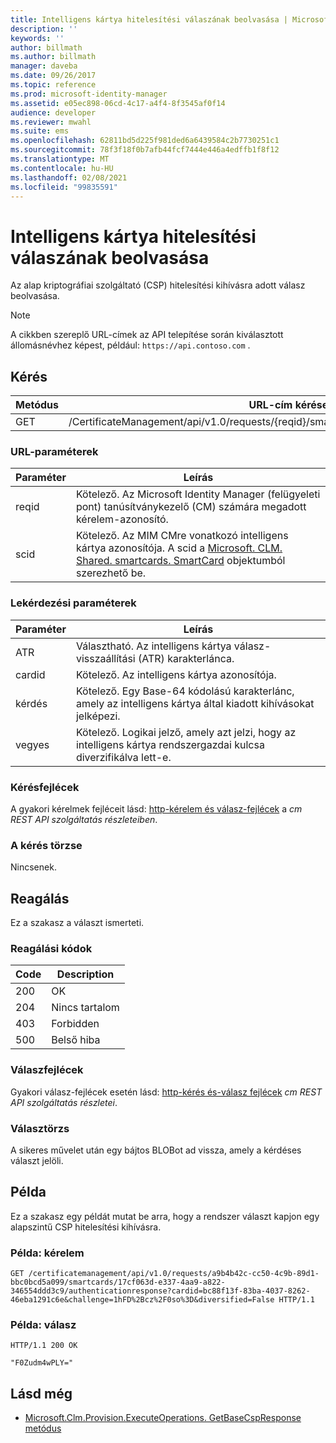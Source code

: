 ```yaml
---
title: Intelligens kártya hitelesítési válaszának beolvasása | Microsoft Docs
description: ''
keywords: ''
author: billmath
ms.author: billmath
manager: daveba
ms.date: 09/26/2017
ms.topic: reference
ms.prod: microsoft-identity-manager
ms.assetid: e05ec898-06cd-4c17-a4f4-8f3545af0f14
audience: developer
ms.reviewer: mwahl
ms.suite: ems
ms.openlocfilehash: 62811bd5d225f981ded6a6439584c2b7730251c1
ms.sourcegitcommit: 78f3f18f0b7afb44fcf7444e446a4edffb1f8f12
ms.translationtype: MT
ms.contentlocale: hu-HU
ms.lasthandoff: 02/08/2021
ms.locfileid: "99835591"
---
```

# <a name="get-smart-card-authentication-response"></a>Intelligens kártya hitelesítési válaszának beolvasása
Az alap kriptográfiai szolgáltató (CSP) hitelesítési kihívásra adott válasz beolvasása.

>[!NOTE]
>A cikkben szereplő URL-címek az API telepítése során kiválasztott állomásnévhez képest, például: `https://api.contoso.com` .

## <a name="request"></a>Kérés

Metódus  |URL-cím kérése  
---------|---------
GET     |/CertificateManagement/api/v1.0/requests/{reqid}/smartcards/{scid}/authenticationresponse

### <a name="url-parameters"></a>URL-paraméterek

Paraméter | Leírás
---------|------------
reqid | Kötelező. Az Microsoft Identity Manager (felügyeleti pont) tanúsítványkezelő (CM) számára megadott kérelem-azonosító.
scid | Kötelező. Az MIM CMre vonatkozó intelligens kártya azonosítója. A scid a [Microsoft. CLM. Shared. smartcards. SmartCard](https://msdn.microsoft.com/library/microsoft.clm.shared.smartcards.smartcard.aspx) objektumból szerezhető be.

### <a name="query-parameters"></a>Lekérdezési paraméterek

Paraméter | Leírás
---------|------------
ATR | Választható. Az intelligens kártya válasz-visszaállítási (ATR) karakterlánca.
cardid | Kötelező. Az intelligens kártya azonosítója.
kérdés | Kötelező. Egy Base-64 kódolású karakterlánc, amely az intelligens kártya által kiadott kihívásokat jelképezi.
vegyes | Kötelező. Logikai jelző, amely azt jelzi, hogy az intelligens kártya rendszergazdai kulcsa diverzifikálva lett-e.

### <a name="request-headers"></a>Kérésfejlécek
A gyakori kérelmek fejléceit lásd: [http-kérelem és válasz-fejlécek](certificate-management-rest-api-service-details.md#http-request-and-response-headers) a *cm REST API szolgáltatás részleteiben*.

### <a name="request-body"></a>A kérés törzse
Nincsenek.

## <a name="response"></a>Reagálás
Ez a szakasz a választ ismerteti.

### <a name="response-codes"></a>Reagálási kódok

Code  |Description  
---------|---------
200 | OK
204 | Nincs tartalom
403 | Forbidden
500 | Belső hiba

### <a name="response-headers"></a>Válaszfejlécek
Gyakori válasz-fejlécek esetén lásd: [http-kérés és-válasz fejlécek](certificate-management-rest-api-service-details.md#http-request-and-response-headers) *cm REST API szolgáltatás részletei*.

### <a name="response-body"></a>Választörzs
A sikeres művelet után egy bájtos BLOBot ad vissza, amely a kérdéses választ jelöli.

## <a name="example"></a>Példa
Ez a szakasz egy példát mutat be arra, hogy a rendszer választ kapjon egy alapszintű CSP hitelesítési kihívásra.

### <a name="example-request"></a>Példa: kérelem

```
GET /certificatemanagement/api/v1.0/requests/a9b4b42c-cc50-4c9b-89d1-bbc0bcd5a099/smartcards/17cf063d-e337-4aa9-a822-346554ddd3c9/authenticationresponse?cardid=bc88f13f-83ba-4037-8262-46eba1291c6e&challenge=1hFD%2Bcz%2F0so%3D&diversified=False HTTP/1.1
```

### <a name="example-response"></a>Példa: válasz

```
HTTP/1.1 200 OK

"F0Zudm4wPLY="
```       

## <a name="see-also"></a>Lásd még

- [Microsoft.Clm.Provision.ExecuteOperations. GetBaseCspResponse metódus](https://msdn.microsoft.com/library/microsoft.clm.provision.executeoperations.getbasecspresponse.aspx)
